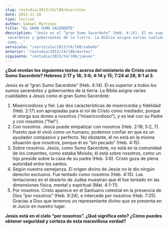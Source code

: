 ```yaml
---
slug: /estudia/2013/t4/l08/miercoles
date: 2013-11-20
tipo: leccion
author: Samuel Martínez
title: "EL GRAN SUMO SACERDOTE"
description: "Jesús es el “gran Sumo Sacerdote” (Heb. 4:14). Él es superior a todos los sumos sacerdotes y gobernantes de la tierra. La Biblia asigna varias cualidades a Jesús como..."
versiculo: "/versiculo/2013/t4/l08/sabado"
anterior: "/estudia/2013/t4/l08/martes"
siguiente: "/estudia/2013/t4/l08/jueves"
---
```


**¿Qué revelan los siguientes textos acerca del ministerio de Cristo como Sumo Sacerdote? Hebreos 2:17 y 18; 3:6; 4:14 y 15; 7:24 al 28; 8:1 al 3.**

Jesús es el “gran Sumo Sacerdote” (Heb. 4:14). Él es superior a todos los sumos sacerdotes y gobernantes de la tierra. La Biblia asigna varias cualidades a Jesús como el gran Sumo Sacerdote:

1.  Misericordioso y fiel. Las dos características de misericordia y fidelidad (Heb. 2:17) son apropiadas para el rol de Cristo como mediador, porque él otorga sus dones a nosotros (“misericordioso”), y es leal con su Padre y con nosotros (“fiel”).
2.  Con nosotros. Jesús puede simpatizar con nosotros (Heb. 2:18; 5:2, 7). Puesto que él vivió como un humano, podemos confiar en que es un ayudador compasivo y perfecto. No obstante, él no está en la misma situación que nosotros, porque él es “sin pecado” (Heb. 4:15).
3.  Sobre nosotros. Jesús, como Sumo Sacerdote, no está en la comunidad de los creyentes, como estaba Moisés; él está sobre nosotros, como un hijo preside sobre la casa de su padre (Heb. 3:6). Cristo goza de plena autoridad entre los santos.
4.  Según nuestra semejanza. El origen divino de Jesús no le dio ningún derecho exclusivo. Fue tentado como nosotros (Heb. 4:15). Las tentaciones en el desierto de Judea muestran que él fue tentado en las dimensiones física, mental y espiritual (Mat. 4:1-11).
5.  Por nosotros. Cristo aparece en el Santuario celestial en la presencia de Dios “por nosotros” (Heb. 9:24), e intercede por nosotros (Heb. 7:25). Gracias a Dios que tenemos un representante divino que se presenta en el Juicio en nuestro lugar.

**Jesús está en el cielo “por nosotros”. ¿Qué significa esto? ¿Cómo puedes obtener seguridad y certeza de esta maravillosa verdad?**
